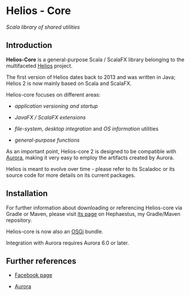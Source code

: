 # Helios - Core

*Scala library of shared utilities*


## Introduction

**Helios-Core** is a general-purpose Scala / ScalaFX library belonging to the multifaceted [Helios](https://www.facebook.com/pages/Helios/206962992779275) project.

The first version of Helios dates back to 2013 and was written in Java; Helios 2 is now mainly based on Scala and ScalaFX.


Helios-core focuses on different areas:

* *application versioning and startup*

* *JavaFX / ScalaFX extensions*

* *file-system*, *desktop integration* and *OS information* utilities

* *general-purpose functions*


As an important point, Helios-core 2 is designed to be compatible with [Aurora](https://github.com/giancosta86/Aurora), making it very easy to employ the artifacts created by Aurora.

Helios is meant to evolve over time - please refer to its Scaladoc or its source code for more details on its current packages.



## Installation

For further information about downloading or referencing Helios-core via Gradle or Maven, please visit [its page](https://bintray.com/giancosta86/Hephaestus/Helios-core) on Hephaestus, my Gradle/Maven repository.

Helios-core is now also an [OSGi](https://www.osgi.org/) bundle.

Integration with Aurora requires Aurora 6.0 or later.


## Further references

* [Facebook page](https://www.facebook.com/Helios-206962992779275/)

* [Aurora](https://github.com/giancosta86/Aurora)
